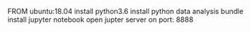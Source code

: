 FROM ubuntu:18.04
install python3.6
install python data analysis bundle
install jupyter notebook
open jupter server on port: 8888

